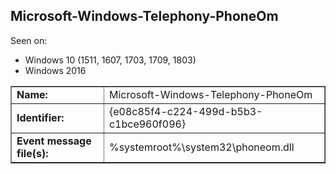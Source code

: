 ## Microsoft-Windows-Telephony-PhoneOm

Seen on:
* Windows 10 (1511, 1607, 1703, 1709, 1803)
* Windows 2016

<table border="1" class="docutils">
  <tbody>
    <tr>
      <td><b>Name:</b></td>
      <td>Microsoft-Windows-Telephony-PhoneOm</td>
    </tr>
    <tr>
      <td><b>Identifier:</b></td>
      <td>{e08c85f4-c224-499d-b5b3-c1bce960f096}</td>
    </tr>
    <tr>
      <td><b>Event message file(s):</b></td>
      <td>%systemroot%\system32\phoneom.dll</td>
    </tr>
  </tbody>
</table>

&nbsp;

